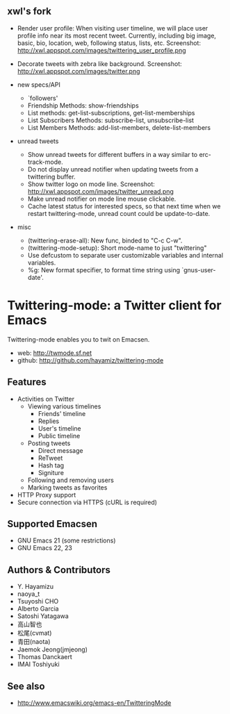 xwl's fork
----------

* Render user profile: When visiting user timeline, we will place user profile
  info near its most recent tweet.  Currently, including big image, basic, bio,
  location, web, following status, lists, etc.  Screenshot:
  http://xwl.appspot.com/images/twittering_user_profile.png

* Decorate tweets with zebra like background.
    Screenshot: http://xwl.appspot.com/images/twitter.png

* new specs/API
  * `followers'
  * Friendship Methods: show-friendships
  * List methods: get-list-subscriptions, get-list-memberships
  * List Subscribers Methods: subscribe-list, unsubscribe-list
  * List Members Methods: add-list-members, delete-list-members
  
* unread tweets
  * Show unread tweets for different buffers in a way similar to
    erc-track-mode.
  * Do not display unread notifier when updating tweets from a twittering
    buffer.
  * Show twitter logo on mode line.
      Screenshot: http://xwl.appspot.com/images/twitter_unread.png
  * Make unread notifier on mode line mouse clickable.
  * Cache latest status for interested specs, so that next time when we restart
    twittering-mode, unread count could be update-to-date.

* misc
  * (twittering-erase-all): New func, binded to "C-c C-w".
  * (twittering-mode-setup): Short mode-name to just "twittering"
  * Use defcustom to separate user customizable variables and internal
    variables.
  * %g: New format specifier, to format time string using `gnus-user-date'.  

 Twittering-mode: a Twitter client for Emacs
=============================================

Twittering-mode enables you to twit on Emacsen.

- web: http://twmode.sf.net
- github: http://github.com/hayamiz/twittering-mode

 Features
----------

* Activities on Twitter
  * Viewing various timelines
    * Friends' timeline
    * Replies
    * User's timeline
    * Public timeline
  * Posting tweets
    * Direct message
    * ReTweet
    * Hash tag
    * Signiture
  * Following and removing users
  * Marking tweets as favorites
* HTTP Proxy support
* Secure connection via HTTPS (cURL is required)

 Supported Emacsen
-------------------

- GNU Emacs 21 (some restrictions)
- GNU Emacs 22, 23

 Authors & Contributors
------------------------

- Y. Hayamizu
- naoya_t
- Tsuyoshi CHO
- Alberto Garcia
- Satoshi Yatagawa
- 高山智也
- 松尾(cvmat)
- 青田(naota)
- Jaemok Jeong(jmjeong)
- Thomas Danckaert
- IMAI Toshiyuki

 See also
----------

- http://www.emacswiki.org/emacs-en/TwitteringMode
